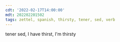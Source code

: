```yaml
---
cdt: '2022-02-17T14:00:00'
mdt: 202202201502
tags: zettel, spanish, thirsty, tener, sed, verb
---
```


tener sed, I have thirst, I'm thirsty
